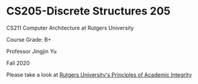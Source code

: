 # CS205-Discrete Structures 205

CS211 Computer Architecture at Rutgers University 

Course Grade: B+

Professor Jingjin Yu

Fall 2020

Please take a look at [Rutgers University's Principles of Academic Integrity](http://academicintegrity.rutgers.edu)
